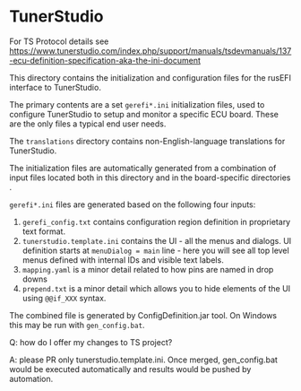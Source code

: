 # TunerStudio

For TS Protocol details see https://www.tunerstudio.com/index.php/support/manuals/tsdevmanuals/137-ecu-definition-specification-aka-the-ini-document

This directory contains the initialization and configuration files for the
rusEFI interface to TunerStudio.

The primary contents are a set ```gerefi*.ini``` initialization files, used to
configure TunerStudio to setup and monitor a specific ECU board.  These are
the only files a typical end user needs.

The ```translations``` directory contains non-English-language translations
for TunerStudio.

The initialization files are automatically generated from a combination
of input files located both in this directory and in the board-specific
directories .

```gerefi*.ini``` files are generated based on the following four inputs:
1) ```gerefi_config.txt``` contains configuration region definition in proprietary text format.
2) ```tunerstudio.template.ini``` contains the UI - all the menus and dialogs. UI definition starts at ```menuDialog = main```
line - here you will see all top level menus defined with internal IDs and visible text labels.
3) ```mapping.yaml``` is a minor detail related to how pins are named in drop downs
4) ```prepend.txt``` is a minor detail which allows you to hide elements of the UI using ```@@if_XXX``` syntax.


The combined file is generated by ConfigDefinition.jar tool.
On Windows this may be run with ```gen_config.bat```.


Q: how do I offer my changes to TS project?

A: please PR only tunerstudio.template.ini. Once merged, gen_config.bat would be executed automatically and results would be pushed by automation.
